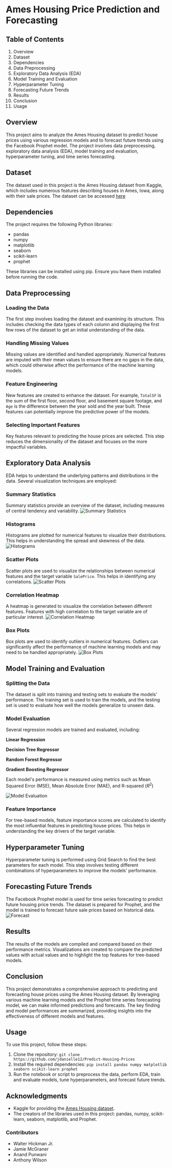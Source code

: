 # Ames Housing Price Prediction and Forecasting

## Table of Contents
1. Overview
2. Dataset
3. Dependencies
4. Data Preprocessing
5. Exploratory Data Analysis (EDA)
6. Model Training and Evaluation
7. Hyperparameter Tuning
8. Forecasting Future Trends
9. Results
10. Conclusion
11. Usage

## Overview
This project aims to analyze the Ames Housing dataset to predict house prices using various regression models and to forecast future trends using the Facebook Prophet model. The project involves data preprocessing, exploratory data analysis (EDA), model training and evaluation, hyperparameter tuning, and time series forecasting.

## Dataset
The dataset used in this project is the Ames Housing dataset from Kaggle, which includes numerous features describing houses in Ames, Iowa, along with their sale prices. The dataset can be accessed [here](https://www.kaggle.com/datasets/shashanknecrothapa/ames-housing-dataset)

## Dependencies
The project requires the following Python libraries:
* pandas
* numpy
* matplotlib
* seaborn
* scikit-learn
* prophet

These libraries can be installed using pip. Ensure you have them installed before running the code.

## Data Preprocessing

### Loading the Data
The first step involves loading the dataset and examining its structure. This includes checking the data types of each column and displaying the first few rows of the dataset to get an initial understanding of the data.

### Handling Missing Values
Missing values are identified and handled appropriately. Numerical features are imputed with their mean values to ensure there are no gaps in the data, which could otherwise affect the performance of the machine learning models.

### Feature Engineering
New features are created to enhance the dataset. For example, `TotalSF` is the sum of the first floor, second floor, and basement square footage, and `Age` is the difference between the year sold and the year built. These features can potentially improve the predictive power of the models. 

### Selecting Important Features
Key features relevant to predicting the house prices are selected. This step reduces the dimensionality of the dataset and focuses on the more impactful variables.

## Exploratory Data Analysis
EDA helps to understand the underlying patterns and distributions in the data. Several visualization techniques are employed:

### Summary Statistics
Summary statistics provide an overview of the dataset, including measures of central tendency and variability. 
![Summary Statistics](images/SummaryStatistics.png)

### Histograms
Histograms are plotted for numerical features to visualize their distributions. This helps in understanding the spread and skewness of the data.
![Histograms](images/histogram.png)

### Scatter Plots
Scatter plots are used to visualize the relationships between numerical features and the target variable `SalePrice`. This helps in identifying any correlations.
![Scatter Plots](images/scatterplot.png)

### Correlation Heatmap
A heatmap is generated to visualize the correlation between different features. Features with high correlation to the target variable are of particular interest.
![Correlation Heatmap](images/heatmap.png)

### Box Plots
Box plots are used to identify outliers in numerical features. Outliers can significantly affect the performance of machine learning models and may need to be handled appropriately. 
![Box Plots](images/boxplots.png)

## Model Training and Evaluation

### Splitting the Data
The dataset is split into training and testing sets to evaluate the models' performance. The training set is used to train the models, and the testing set is used to evaluate how well the models generalize to unseen data.

### Model Evaluation
Several regression models are trained and evaluated, including:

**Linear Regression** 

**Decision Tree Regressor**

**Random Forest Regressor**

**Gradient Boosting Regressor**

Each model's performance is measured using metrics such as Mean Squared Error (MSE), Mean Absolute Error (MAE), and R-squared ($R^2$)

![Model Evaluation](images/ModelScores.png)

### Feature Importance
For tree-based models, feature importance scores are calculated to identify the most influential features in predicting house prices. This helps in understanding the key drivers of the target variable.

## Hyperparameter Tuning
Hyperparameter tuning is performed using Grid Search to find the best parameters for each model. This step involves testing different combinations of hyperparameters to improve the models' performance.

## Forecasting Future Trends
The Facebook Prophet model is used for time series forecasting to predict future housing price trends. The dataset is prepared for Prophet, and the model is trained to forecast future sale prices based on historical data.
![Forecast](images/prophetforecast.png)

## Results
The results of the models are compiled and compared based on their performance metrics. Visualizations are created to compare the predicted values with actual values and to highlight the top features for tree-based models. 

## Conclusion
This project demonstrates a comprehensive approach to predicting and forecasting house prices using the Ames Housing dataset. By leveraging various machine learning models and the Prophet time series forecasting model, we can make informed predictions and forecasts. The key finding and model performances are summarized, providing insights into the effectiveness of different models and features. 

## Usage
To use this project, follow these steps:

1. Clone the repository:
`git clone https://github.com/jdanielle12/Predict-Housing-Prices`
2. Install the required dependencies:
`pip install pandas numpy matplotlib seaborn scikit-learn prophet`
1. Run the notebook or script to preprocess the data, perform EDA, train and evaluate models, tune hyperparameters, and forecast future trends.

## Acknowledgments
- Kaggle for providing the [Ames Housing dataset](https://www.kaggle.com/datasets/prevek18/ames-housing-dataset).
- The creators of the libraries used in this project: pandas, numpy, scikit-learn, seaborn, matplotlib, and Prophet.

### Contributors
* Walter Hickman Jr. 
* Jamie McGraner
* Anand Punwani
* Anthony Wilson
